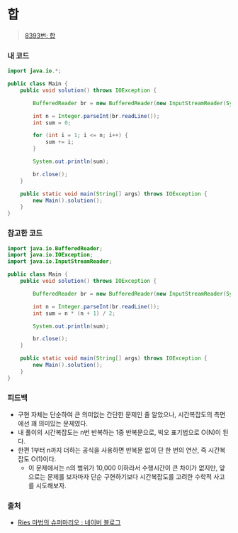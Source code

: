 # 합

> [8393번: 합](https://www.acmicpc.net/problem/8393)

### 내 코드

```java
import java.io.*;

public class Main {
    public void solution() throws IOException {

        BufferedReader br = new BufferedReader(new InputStreamReader(System.in));

        int n = Integer.parseInt(br.readLine());
        int sum = 0;

        for (int i = 1; i <= n; i++) {
            sum += i;
        }

        System.out.println(sum);

        br.close();
    }

    public static void main(String[] args) throws IOException {
        new Main().solution();
    }
}
```

### 참고한 코드

```java
import java.io.BufferedReader;
import java.io.IOException;
import java.io.InputStreamReader;

public class Main {
    public void solution() throws IOException {

        BufferedReader br = new BufferedReader(new InputStreamReader(System.in));

        int n = Integer.parseInt(br.readLine());
        int sum = n * (n + 1) / 2;

        System.out.println(sum);

        br.close();
    }

    public static void main(String[] args) throws IOException {
        new Main().solution();
    }
}
```

### 피드백

* 구현 자체는 단순하여 큰 의미없는 간단한 문제인 줄 알았으나, 시간복잡도의 측면에선 꽤 의미있는 문제였다.
* 내 풀이의 시간복잡도는 n번 반복하는 1중 반복문으로, 빅오 표기법으로 O(N)이 된다.
* 한편 1부터 n까지 더하는 공식을 사용하면 반복문 없이 단 한 번의 연산, 즉 시간복잡도 O(1)이다.
    * 이 문제에서는 n의 범위가 10,000 이하라서 수행시간이 큰 차이가 없지만, 앞으로는 문제를 보자마자 단순 구현하기보다 시간복잡도를 고려한 수학적 사고를 시도해보자.

### 출처

* [Ries 마법의 슈퍼마리오 : 네이버 블로그](https://blog.naver.com/kks227/220769859177)